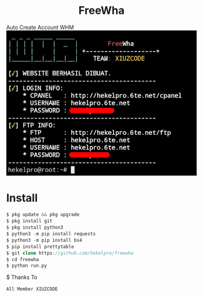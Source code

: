 # <center>FreeWha
Auto Create Account WHM
![ss](https://github.com/hekelpro/freewha/blob/main/Screenshot_20201221_080240-picsay.jpg)</center>
# Install
```php
$ pkg update && pkg upgrade
$ pkg install git
$ pkg install python3
$ python3 -m pip install requests
$ python3 -m pip install bs4
$ pip install prettytable
$ git clone https://github.com/hekelpro/freewha
$ cd freewha
$ python run.py
```
$ Thanks To
```
All Member XIUZCODE
```

